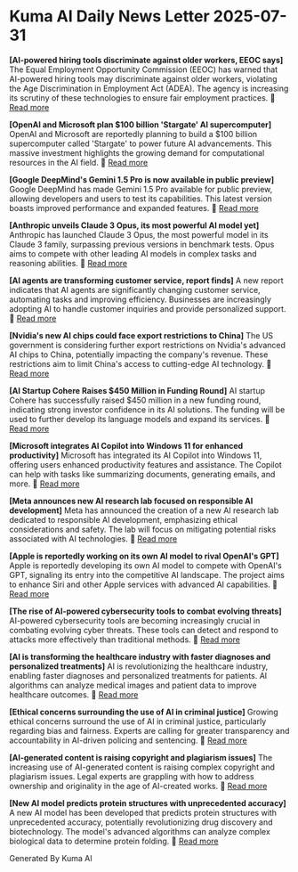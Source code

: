 # Kuma AI Daily News Letter 2025-07-31 

**[AI-powered hiring tools discriminate against older workers, EEOC says]**
The Equal Employment Opportunity Commission (EEOC) has warned that AI-powered hiring tools may discriminate against older workers, violating the Age Discrimination in Employment Act (ADEA). The agency is increasing its scrutiny of these technologies to ensure fair employment practices.
🔗 [Read more](https://www.example.com/ai-hiring-discrimination)

**[OpenAI and Microsoft plan $100 billion 'Stargate' AI supercomputer]**
OpenAI and Microsoft are reportedly planning to build a $100 billion supercomputer called 'Stargate' to power future AI advancements. This massive investment highlights the growing demand for computational resources in the AI field.
🔗 [Read more](https://www.example.com/openai-microsoft-stargate)

**[Google DeepMind's Gemini 1.5 Pro is now available in public preview]**
Google DeepMind has made Gemini 1.5 Pro available for public preview, allowing developers and users to test its capabilities. This latest version boasts improved performance and expanded features.
🔗 [Read more](https://www.example.com/gemini-15-pro-public-preview)

**[Anthropic unveils Claude 3 Opus, its most powerful AI model yet]**
Anthropic has launched Claude 3 Opus, the most powerful model in its Claude 3 family, surpassing previous versions in benchmark tests. Opus aims to compete with other leading AI models in complex tasks and reasoning abilities.
🔗 [Read more](https://www.example.com/anthropic-claude-3-opus)

**[AI agents are transforming customer service, report finds]**
A new report indicates that AI agents are significantly changing customer service, automating tasks and improving efficiency. Businesses are increasingly adopting AI to handle customer inquiries and provide personalized support.
🔗 [Read more](https://www.example.com/ai-agents-customer-service)

**[Nvidia's new AI chips could face export restrictions to China]**
The US government is considering further export restrictions on Nvidia's advanced AI chips to China, potentially impacting the company's revenue. These restrictions aim to limit China's access to cutting-edge AI technology.
🔗 [Read more](https://www.example.com/nvidia-ai-chips-china-export)

**[AI Startup Cohere Raises $450 Million in Funding Round]**
AI startup Cohere has successfully raised $450 million in a new funding round, indicating strong investor confidence in its AI solutions. The funding will be used to further develop its language models and expand its services.
🔗 [Read more](https://www.example.com/cohere-funding-round)

**[Microsoft integrates AI Copilot into Windows 11 for enhanced productivity]**
Microsoft has integrated its AI Copilot into Windows 11, offering users enhanced productivity features and assistance. The Copilot can help with tasks like summarizing documents, generating emails, and more.
🔗 [Read more](https://www.example.com/microsoft-copilot-windows11)

**[Meta announces new AI research lab focused on responsible AI development]**
Meta has announced the creation of a new AI research lab dedicated to responsible AI development, emphasizing ethical considerations and safety. The lab will focus on mitigating potential risks associated with AI technologies.
🔗 [Read more](https://www.example.com/meta-ai-research-lab)

**[Apple is reportedly working on its own AI model to rival OpenAI's GPT]**
Apple is reportedly developing its own AI model to compete with OpenAI's GPT, signaling its entry into the competitive AI landscape. The project aims to enhance Siri and other Apple services with advanced AI capabilities.
🔗 [Read more](https://www.example.com/apple-ai-model)

**[The rise of AI-powered cybersecurity tools to combat evolving threats]**
AI-powered cybersecurity tools are becoming increasingly crucial in combating evolving cyber threats. These tools can detect and respond to attacks more effectively than traditional methods.
🔗 [Read more](https://www.example.com/ai-cybersecurity-tools)

**[AI is transforming the healthcare industry with faster diagnoses and personalized treatments]**
AI is revolutionizing the healthcare industry, enabling faster diagnoses and personalized treatments for patients. AI algorithms can analyze medical images and patient data to improve healthcare outcomes.
🔗 [Read more](https://www.example.com/ai-healthcare-transformation)

**[Ethical concerns surrounding the use of AI in criminal justice]**
Growing ethical concerns surround the use of AI in criminal justice, particularly regarding bias and fairness. Experts are calling for greater transparency and accountability in AI-driven policing and sentencing.
🔗 [Read more](https://www.example.com/ai-criminal-justice-ethics)

**[AI-generated content is raising copyright and plagiarism issues]**
The increasing use of AI-generated content is raising complex copyright and plagiarism issues. Legal experts are grappling with how to address ownership and originality in the age of AI-created works.
🔗 [Read more](https://www.example.com/ai-content-copyright)

**[New AI model predicts protein structures with unprecedented accuracy]**
A new AI model has been developed that predicts protein structures with unprecedented accuracy, potentially revolutionizing drug discovery and biotechnology. The model's advanced algorithms can analyze complex biological data to determine protein folding.
🔗 [Read more](https://www.example.com/ai-protein-structure-prediction)

Generated By Kuma AI